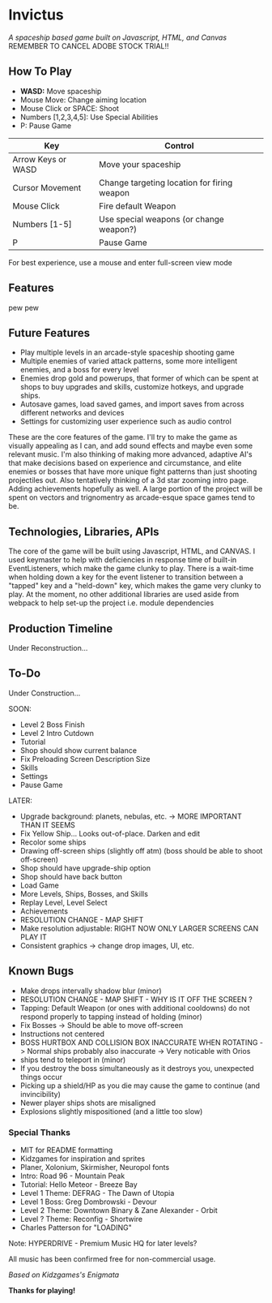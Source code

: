 # Invictus
 _A spaceship based game built on Javascript, HTML, and Canvas_
 REMEMBER TO CANCEL ADOBE STOCK TRIAL!!

[//]: # (Logo here if have time lol)

## How To Play

- __WASD:__ Move spaceship
- Mouse Move: Change aiming location
- Mouse Click or SPACE: Shoot
- Numbers [1,2,3,4,5]: Use Special Abilities
- P: Pause Game

| Key | Control |
| ------ | ------ |
| Arrow Keys or WASD | Move your spaceship |
| Cursor Movement | Change targeting location for firing weapon |
| Mouse Click | Fire default Weapon |
| Numbers [1-5] | Use special weapons (or change weapon?)|
| P | Pause Game |

For best experience, use a mouse and enter full-screen view mode


## Features

pew pew

## Future Features

- Play multiple levels in an arcade-style spaceship shooting game
- Multiple enemies of varied attack patterns, some more intelligent enemies, and a boss for every level
- Enemies drop gold and powerups, that former of which can be spent at shops to buy upgrades and skills, customize hotkeys, and upgrade ships. 
- Autosave games, load saved games, and import saves from across different networks and devices
- Settings for customizing user experience such as audio control

These are the core features of the game. I'll try to make the game as visually appealing as I can, and add sound effects and maybe even some relevant music. I'm also thinking of making more advanced, adaptive AI's that make decisions based on experience and circumstance, and elite enemies or bosses that have more unique fight patterns than just shooting projectiles out. Also tentatively thinking of a 3d star zooming intro page. Adding achievements hopefully as well. A large portion of the project will be spent on vectors and trignomentry as arcade-esque space games tend to be.


## Technologies, Libraries, APIs

The core of the game will be built using Javascript, HTML, and CANVAS. I used keymaster to help with deficiencies in response time of built-in EventListeners, which make the game clunky to play. There is a wait-time when holding down a key for the event listener to transition between a "tapped" key and a "held-down" key, which makes the game very clunky to play. At the moment, no other additional libraries are used aside from webpack to help set-up the project i.e. module dependencies

## Production Timeline

Under Reconstruction...

## To-Do

Under Construction...

SOON:
- Level 2 Boss Finish
- Level 2 Intro Cutdown
- Tutorial
- Shop should show current balance
- Fix Preloading Screen Description Size
- Skills
- Settings
- Pause Game


LATER: 
- Upgrade background: planets, nebulas, etc. -> MORE IMPORTANT THAN IT SEEMS
- Fix Yellow Ship... Looks out-of-place. Darken and edit
- Recolor some ships
- Drawing off-screen ships (slightly off atm) (boss should be able to shoot off-screen)
- Shop should have upgrade-ship option
- Shop should have back button
- Load Game
- More Levels, Ships, Bosses, and Skills
- Replay Level, Level Select
- Achievements
- RESOLUTION CHANGE - MAP SHIFT
- Make resolution adjustable: RIGHT NOW ONLY LARGER SCREENS CAN PLAY IT
- Consistent graphics -> change drop images, UI, etc.

## Known Bugs

- Make drops intervally shadow blur (minor)
- RESOLUTION CHANGE - MAP SHIFT - WHY IS IT OFF THE SCREEN ?
- Tapping: Default Weapon (or ones with additional cooldowns) do not respond properly to tapping instead of holding (minor)
- Fix Bosses -> Should be able to move off-screen
- Instructions not centered
- BOSS HURTBOX AND COLLISION BOX INACCURATE WHEN ROTATING -> Normal ships probably also inaccurate -> Very noticable with Orios
- ships tend to teleport in (minor)
- If you destroy the boss simultaneously as it destroys you, unexpected things occur
- Picking up a shield/HP as you die may cause the game to continue (and invincibility)
- Newer player ships shots are misaligned
- Explosions slightly mispositioned (and a little too slow)

### Special Thanks

- MIT for README formatting
- Kidzgames for inspiration and sprites
- Planer, Xolonium, Skirmisher, Neuropol fonts
- Intro: Road 96 - Mountain Peak
- Tutorial: Hello Meteor - Breeze Bay
- Level 1 Theme: DEFRAG - The Dawn of Utopia
- Level 1 Boss: Greg Dombrowski - Devour
- Level 2 Theme: Downtown Binary & Zane Alexander - Orbit
- Level ? Theme: Reconfig - Shortwire
- Charles Patterson for "LOADING"

Note: HYPERDRIVE - Premium Music HQ for later levels?

All music has been confirmed free for non-commercial usage.

_Based on Kidzgames's Enigmata_


**Thanks for playing!**

